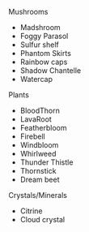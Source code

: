 Mushrooms
- Madshroom
- Foggy Parasol
- Sulfur shelf
- Phantom Skirts
- Rainbow caps
- Shadow Chantelle
- Watercap

Plants
- BloodThorn
- LavaRoot
- Featherbloom
- Firebell
- Windbloom
- Whirlweed
- Thunder Thistle
- Thornstick
- Dream beet

Crystals/Minerals
- Citrine 
- Cloud crystal